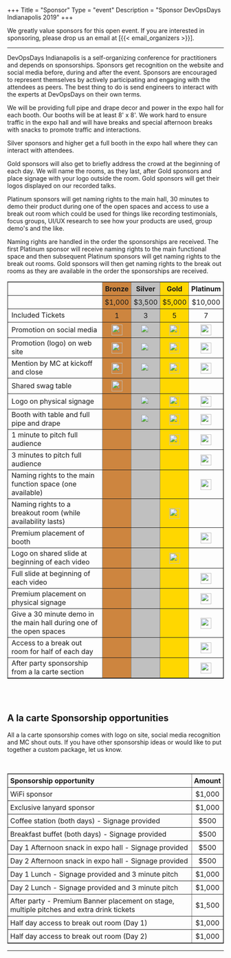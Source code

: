 +++
Title = "Sponsor"
Type = "event"
Description = "Sponsor DevOpsDays Indianapolis 2019"
+++

We greatly value sponsors for this open event. If you are interested in
sponsoring, please drop us an email at [{{< email_organizers >}}].

<hr>

DevOpsDays Indianapolis is a self-organizing conference for
practitioners and depends on sponsorships. Sponsors get recognition on
the website and social media before, during and after the event.
Sponsors are encouraged to represent themselves by actively
participating and engaging with the attendees as peers. The best thing
to do is send engineers to interact with the experts at DevOpsDays on
their own terms.
<p>
We will be providing full pipe and drape decor and power in the expo
hall for each booth. Our booths will be at least 8' x 8'. We work hard
to ensure traffic in the expo hall and will have breaks and special
afternoon breaks with snacks to promote traffic and interactions.
<p>
Silver sponsors and higher get a full booth in the expo hall where they
can interact with attendees.
<p>
Gold sponsors will also get to briefly address the crowd at the
beginning of each day. We will name the rooms, as they last, after
Gold sponsors and place signage with your logo outside the room. Gold
sponsors will get their logos displayed on our recorded talks.
<p>
Platinum sponsors will get naming rights to the main hall, 30 minutes to
demo their product during one of the open spaces and access to use a
break out room which could be used for things like recording
testimonials, focus groups, UI/UX research to see how your products are
used, group demo's and the like.
<p>
Naming rights are handled in the order the sponsorships are received.
The first Platinum sponsor will receive naming rights to the main
functional space and then subsequent Platinum sponsors will get naming
rights to the break out rooms. Gold sponsors will then get naming rights
to the break out rooms as they are available in the order the
sponsorships are received.
<p>

<table border="1">
  <tbody>
    <tr>
      <td></td>
      <td style="padding: 5px" bgcolor="peru" align="center"><b>Bronze</b></td>
      <td style="padding: 5px" bgcolor="silver" align="center"><b>Silver</b></td>
      <td style="padding: 5px" bgcolor="gold" align="center"><b>Gold</b></td>
      <td style="padding: 5px" align="center"><b>Platinum</b></td>
    </tr>
    <tr>
      <td></td>
      <td style="padding: 5px" bgcolor="peru" align="center">$1,000</td>
      <td style="padding: 5px" bgcolor="silver" align="center">$3,500</td>
      <td style="padding: 5px" bgcolor="gold" align="center">$5,000</td>
      <td style="padding: 5px" align="center">$10,000</td>
    </tr>
    <tr>
      <td>Included Tickets</td>
      <td style="padding: 5px" bgcolor="peru" align="center">1</td>
      <td style="padding: 5px" bgcolor="silver" align="center">3</td>
      <td style="padding: 5px" bgcolor="gold" align="center">5</td>
      <td style="padding: 5px" align="center">7</td>
    </tr>
    <tr>
      <td>Promotion on social media</td>
      <td style="padding: 5px" bgcolor="peru" align="center"><img width="25" src="/img/checkmark.png"></td>
      <td style="padding: 5px" bgcolor="silver" align="center"><img width="25" src="/img/checkmark.png"></td>
      <td style="padding: 5px" bgcolor="gold" align="center"><img width="25" src="/img/checkmark.png"></td>
      <td style="padding: 5px" align="center"><img width="25" src="/img/checkmark.png"></td>
    </tr>
    <tr>
      <td>Promotion (logo) on web site</td>
      <td style="padding: 5px" bgcolor="peru" align="center"><img width="25" src="/img/checkmark.png"></td>
      <td style="padding: 5px" bgcolor="silver" align="center"><img width="25" src="/img/checkmark.png"></td>
      <td style="padding: 5px" bgcolor="gold" align="center"><img width="25" src="/img/checkmark.png"></td>
      <td style="padding: 5px" align="center"><img width="25" src="/img/checkmark.png"></td>
    </tr>
    <tr>
      <td>Mention by MC at kickoff and close</td>
      <td style="padding: 5px" bgcolor="peru" align="center"><img width="25" src="/img/checkmark.png"></td>
      <td style="padding: 5px" bgcolor="silver" align="center"><img width="25" src="/img/checkmark.png"></td>
      <td style="padding: 5px" bgcolor="gold" align="center"><img width="25" src="/img/checkmark.png"></td>
      <td style="padding: 5px" align="center"><img width="25" src="/img/checkmark.png"></td>
    </tr>
    <tr>
      <td>Shared swag table</td>
      <td style="padding: 5px" bgcolor="peru" align="center"><img width="25" src="/img/checkmark.png"></td>
      <td style="padding: 5px" bgcolor="silver"></td>
      <td style="padding: 5px" bgcolor="gold"></td>
      <td style="padding: 5px" align="center"></td>
    </tr>
    <tr>
      <td>Logo on physical signage</td>
      <td style="padding: 5px" bgcolor="peru"></td>
      <td style="padding: 5px" bgcolor="silver" align="center"><img width="25" src="/img/checkmark.png"></td>
      <td style="padding: 5px" bgcolor="gold" align="center"><img width="25" src="/img/checkmark.png"></td>
      <td style="padding: 5px" align="center"><img width="25" src="/img/checkmark.png"></td>
    </tr>
    <tr>
      <td>Booth with table and full pipe and drape</td>
      <td style="padding: 5px" bgcolor="peru"></td>
      <td style="padding: 5px" bgcolor="silver" align="center"><img width="25" src="/img/checkmark.png"></td>
      <td style="padding: 5px" bgcolor="gold" align="center"><img width="25" src="/img/checkmark.png"></td>
      <td style="padding: 5px" align="center"><img width="25" src="/img/checkmark.png"></td>
    </tr>
    <tr>
      <td>1 minute to pitch full audience</td>
      <td style="padding: 5px" bgcolor="peru"></td>
      <td style="padding: 5px" bgcolor="silver"></td>
      <td style="padding: 5px" bgcolor="gold" align="center"><img width="25" src="/img/checkmark.png"></td>
      <td style="padding: 5px" align="center"><img width="25" src="/img/checkmark.png"></td>
    </tr>
    <tr>
      <td>3 minutes to pitch full audience</td>
      <td style="padding: 5px" bgcolor="peru"></td>
      <td style="padding: 5px" bgcolor="silver"></td>
      <td style="padding: 5px" bgcolor="gold"></td>
      <td style="padding: 5px" align="center"><img width="25" src="/img/checkmark.png"></td>
    </tr>
    <tr>
      <td>Naming rights to the main function space (one available)</td>
      <td style="padding: 5px" bgcolor="peru"></td>
      <td style="padding: 5px" bgcolor="silver"></td>
      <td style="padding: 5px" bgcolor="gold"></td>
      <td style="padding: 5px" align="center"><img width="25" src="/img/checkmark.png"></td>
    </tr>
    <tr>
    <td>Naming rights to a breakout room (while availability lasts)</td>
      <td style="padding: 5px" bgcolor="peru"></td>
      <td style="padding: 5px" bgcolor="silver"></td>
      <td style="padding: 5px" bgcolor="gold" align="center"><img width="25" src="/img/checkmark.png"></td>
      <td style="padding: 5px" align="center"></td>
    </tr>
    <tr>
      <td>Premium placement of booth</td>
      <td style="padding: 5px" bgcolor="peru"></td>
      <td style="padding: 5px" bgcolor="silver"></td>
      <td style="padding: 5px" bgcolor="gold"></td>
      <td style="padding: 5px" align="center"><img width="25" src="/img/checkmark.png"></td>
    </tr>
    <tr>
      <td>Logo on shared slide at beginning of each video</td>
      <td style="padding: 5px" bgcolor="peru"></td>
      <td style="padding: 5px" bgcolor="silver"></td>
      <td style="padding: 5px" bgcolor="gold" align="center"><img width="25" src="/img/checkmark.png"></td>
      <td></td>
    </tr>
    <tr>
      <td>Full slide at beginning of each video</td>
      <td style="padding: 5px" bgcolor="peru"></td>
      <td style="padding: 5px" bgcolor="silver"></td>
      <td style="padding: 5px" bgcolor="gold"></td>
      <td style="padding: 5px" align="center"><img width="25" src="/img/checkmark.png"></td>
    </tr>
    <tr>
      <td>Premium placement on physical signage</td>
      <td style="padding: 5px" bgcolor="peru"></td>
      <td style="padding: 5px" bgcolor="silver"></td>
      <td style="padding: 5px" bgcolor="gold"></td>
      <td style="padding: 5px" align="center"><img width="25" src="/img/checkmark.png"></td>
    </tr>
    <tr>
      <td>Give a 30 minute demo in the main hall during one of the open spaces</td>
      <td style="padding: 5px" bgcolor="peru"></td>
      <td style="padding: 5px" bgcolor="silver"></td>
      <td style="padding: 5px" bgcolor="gold"></td>
      <td style="padding: 5px" align="center"><img width="25" src="/img/checkmark.png"></td>
    </tr>
    <tr>
      <td>Access to a break out room for half of each day</td>
      <td style="padding: 5px" bgcolor="peru"></td>
      <td style="padding: 5px" bgcolor="silver"></td>
      <td style="padding: 5px" bgcolor="gold"></td>
      <td style="padding: 5px" align="center"><img width="25" src="/img/checkmark.png"></td>
    </tr>
    <tr>
      <td>After party sponsorship from a la carte section</td>
      <td style="padding: 5px" bgcolor="peru"></td>
      <td style="padding: 5px" bgcolor="silver"></td>
      <td style="padding: 5px" bgcolor="gold"></td>
      <td style="padding: 5px" align="center"><img width="25" src="/img/checkmark.png"></td>
    </tr>
  </tbody>
</table>

<br/><br/>
## A la carte Sponsorship opportunities

All a la carte sponsorship comes with logo on site, social media
recognition and MC shout outs. If you have other sponsorship ideas or
would like to put together a custom package, let us know.

<br/>

<table border="1">
  <tbody>
    <tr>
      <td style="padding: 5px"><b>Sponsorship opportunity</b></td>
      <td style="padding: 5px"><b>Amount</b></td>
    </tr>
    <tr>
      <td style="padding: 5px" aling="left">WiFi sponsor</td>
      <td style="padding: 5px" align="center">$1,000</td>
    </tr>
    <tr>
      <td style="padding: 5px" aling="left">Exclusive lanyard sponsor</td>
      <td style="padding: 5px" align="center">$1,000</td>
    </tr>
    <tr>
      <td style="padding: 5px" aling="left">Coffee station (both days) - Signage provided</td>
      <td style="padding: 5px" align="center">$500</td>
    </tr>
    <tr>
      <td style="padding: 5px" aling="left">Breakfast buffet (both days) - Signage provided</td>
      <td style="padding: 5px" align="center">$500</td>
    </tr>
    <tr>
      <td style="padding: 5px" aling="left">Day 1 Afternoon snack in expo hall - Signage provided</td>
      <td style="padding: 5px" align="center">$500</td>
    </tr>
    <tr>
      <td style="padding: 5px" aling="left">Day 2 Afternoon snack in expo hall - Signage provided</td>
      <td style="padding: 5px" align="center">$500</td>
    </tr>
    <tr>
      <td style="padding: 5px" aling="left">Day 1 Lunch - Signage provided and 3 minute pitch</td>
      <td style="padding: 5px" align="center">$1,000</td>
    </tr>
    <tr>
      <td style="padding: 5px" aling="left">Day 2 Lunch - Signage provided and 3 minute pitch</td>
      <td style="padding: 5px" align="center">$1,000</td>
    </tr>
    <tr>
      <td style="padding: 5px" aling="left">After party - Premium Banner placement on stage, multiple pitches and extra drink tickets</td>
      <td style="padding: 5px" align="center">$1,500</td>
    </tr>
    <tr>
      <td style="padding: 5px" aling="left">Half day access to break out room (Day 1)</td>
      <td style="padding: 5px" align="center">$1,000</td>
    </tr>
    <tr>
      <td style="padding: 5px" aling="left">Half day access to break out room (Day 2)</td>
      <td style="padding: 5px" align="center">$1,000</td>
    </tr>
  </tbody>
</table>
<hr/>
